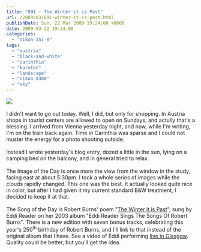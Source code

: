 ```yaml
---
title: "891 - The Winter it is Past"
url: /2009/03/891-winter-it-is-past.html
publishDate: Sun, 22 Mar 2009 19:24:00 +0000
date: 2009-03-22 19:24:00
categories: 
  - "nikon-351-8"
tags: 
  - "austria"
  - "black-and-white"
  - "carinthia"
  - "karnten"
  - "landscape"
  - "nikon-d300"
  - "sky"
---
```

<a href="https://d25zfm9zpd7gm5.cloudfront.net/1200x1200/2009/20090322_172946_ps.jpg" target="_blank"><img src="https://d25zfm9zpd7gm5.cloudfront.net/0600x0600/2009/20090322_172946_ps.jpg"/></a><br/><br/>I didn't want to go out today. Well, I did, but only for shopping. In Austria shops in tourist centers are allowed to open on Sundays, and actully that's a blessing. I arrived from Vienna yesterday night, and now, while I'm writing, I'm on the train back again. Time in Carinthia was sparse and I could not muster the energy for a photo shooting outside.<br/><br/>Instead I wrote yesterday's blog entry, dozed a little in the sun, lying on a camping bed on the balcony, and in general tried to relax.<br/><br/> The Image of the Day is once more the view from the window in the study, facing east at about 5:30pm. I took a whole series of images while the clouds rapidly changed. This one was the best. It actually looked quite nice in color, but after I had given it my current standard B&amp;W treatment, I decided to keep it at that.<br/><br/>The Song of the Day is Robert Burns' poem "<a href="http://www.links2love.com/poetry_184.htm" target="_blank">The Winter it is Past</a>", sung by Eddi Reader on her 2003 album "Eddi Reader Sings The Songs Of Robert Burns". There is a new edition with seven bonus tracks, celebrating this year's 250<sup>th</sup> birthday of Robert Burns, and I'll link to that instead of the original album that I have. See a video of Eddi performing <a href="http://www.youtube.com/watch?v=ZkDpyGQ1pBY&hl=de" target="_blank">live in Glasgow</a>. Quality could be better, but you'll get the idea.
